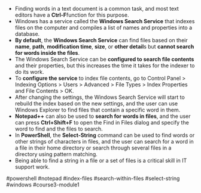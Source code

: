 -   Finding words in a text document is a common task, and most text editors have a **Ctrl-F**function for this purpose.
-   Windows has a service called the **Windows Search Service** that indexes files on the computer and compiles a list of names and properties into a database.
-   **By default**, the **Windows Search Service** can find files based on their **name**, **path**, **modification time**, **size**, or **other detail**s but **cannot search for words inside the files**.
-   The Windows Search Service can be **configured to search file contents** and their properties, but this increases the time it takes for the indexer to do its work.
-   To **configure the service** to index file contents, go to Control Panel > Indexing Options > Users > Advanced > File Types > Index Properties and File Contents > OK.
-   After changing the settings, the Windows Search Service will start to rebuild the index based on the new settings, and the user can use Windows Explorer to find files that contain a specific word in them.
-   **Notepad++** can also be used to **search for words in files**, and the user can press **Ctrl+Shift+F** to open the Find in Files dialog and specify the word to find and the files to search.
-   In **PowerShell**, the **Select-String** command can be used to find words or other strings of characters in files, and the user can search for a word in a file in their home directory or search through several files in a directory using pattern matching.
-   Being able to find a string in a file or a set of files is a critical skill in IT support work.

#powershell #notepad #index-files #search-within-files #select-string #windows #course3-module1 